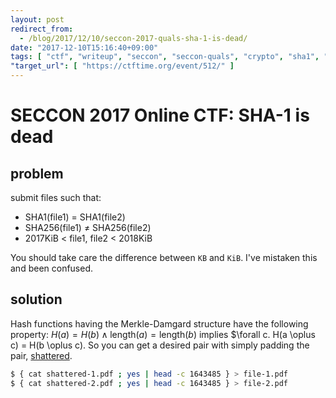 ```yaml
---
layout: post
redirect_from:
  - /blog/2017/12/10/seccon-2017-quals-sha-1-is-dead/
date: "2017-12-10T15:16:40+09:00"
tags: [ "ctf", "writeup", "seccon", "seccon-quals", "crypto", "sha1", "hash-collision", "shattered" ]
"target_url": [ "https://ctftime.org/event/512/" ]
---
```


# SECCON 2017 Online CTF: SHA-1 is dead

## problem

submit files such that:

-   SHA1(file1) $=$ SHA1(file2)
-   SHA256(file1) $\ne$ SHA256(file2)
-   $2017$KiB $\lt$ file1, file2 $\lt$ $2018$KiB

You should take care the difference between `KB` and `KiB`. I've mistaken this and been confused.

## solution

Hash functions having the Merkle-Damgard structure have the following property: $H(a) = H(b) \land \mathrm{length}(a) = \mathrm{length}(b)$ implies $\forall c. H(a \oplus c) = H(b \oplus c).
So you can get a desired pair with simply padding the pair, [shattered](https://shattered.io/).

``` sh
$ { cat shattered-1.pdf ; yes | head -c 1643485 } > file-1.pdf
$ { cat shattered-2.pdf ; yes | head -c 1643485 } > file-2.pdf
```
